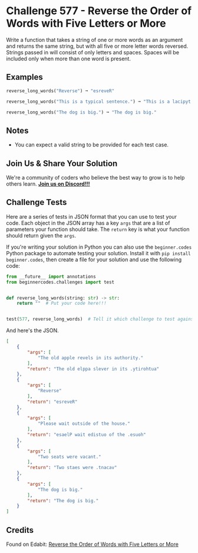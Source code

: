 # Challenge 577 - Reverse the Order of Words with Five Letters or More

Write a function that takes a string of one or more words as an argument and returns the same string, but with all five or more letter words reversed. Strings passed in will consist of only letters and spaces. Spaces will be included only when more than one word is present.

## Examples
```python
reverse_long_words("Reverse") ➞ "esreveR"

reverse_long_words("This is a typical sentence.") ➞ "This is a lacipyt .ecnetnes"

reverse_long_words("The dog is big.") ➞ "The dog is big."
```
## Notes

- You can expect a valid string to be provided for each test case.

## Join Us & Share Your Solution

We're a community of coders who believe the best way to grow is to help others learn. **[Join us on Discord!!!](https://discord.gg/sfHykntuGy)**

## Challenge Tests

Here are a series of tests in JSON format that you can use to test your code. Each object in the JSON array has a key `args` that are a list of parameters your function should take. The `return` key is what your function should return given the `args`. 

If you're writing your solution in Python you can also use the `beginner.codes` Python package to automate testing your solution. Install it with `pip install beginner.codes`, then create a file for your solution and use the following code:
```python
from __future__ import annotations
from beginnercodes.challenges import test


def reverse_long_words(string: str) -> str:
    return ""  # Put your code here!!!


test(577, reverse_long_words)  # Tell it which challenge to test against
```
And here's the JSON.
```json
[
    {
        "args": [
            "The old apple revels in its authority."
        ],
        "return": "The old elppa slever in its .ytirohtua"
    },
    {
        "args": [
            "Reverse"
        ],
        "return": "esreveR"
    },
    {
        "args": [
            "Please wait outside of the house."
        ],
        "return": "esaelP wait edistuo of the .esuoh"
    },
    {
        "args": [
            "Two seats were vacant."
        ],
        "return": "Two staes were .tnacav"
    },
    {
        "args": [
            "The dog is big."
        ],
        "return": "The dog is big."
    }
]
```
## Credits

Found on Edabit: [Reverse the Order of Words with Five Letters or More](https://edabit.com/challenge/uS8tMvEyvTXD88wps)
